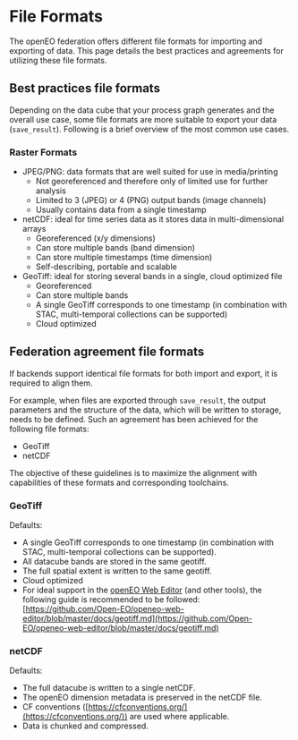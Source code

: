 # File Formats

The openEO federation offers different file formats for importing and exporting of data.
This page details the best practices and agreements for utilizing these file formats.

## Best practices file formats
Depending on the data cube that your process graph generates and the overall use case, some file formats are more suitable to export your data (`save_result`). 
Following is a brief overview of the most common use cases.

### Raster Formats

- JPEG/PNG: data formats that are well suited for use in media/printing
  - Not georeferenced and therefore only of limited use for further analysis
  - Limited to 3 (JPEG) or 4 (PNG) output bands (image channels)
  - Usually contains data from a single timestamp
- netCDF: ideal for time series data as it stores data in multi-dimensional arrays
  - Georeferenced (x/y dimensions)
  - Can store multiple bands (band dimension)
  - Can store multiple timestamps (time dimension)
  - Self-describing, portable and scalable
- GeoTiff: ideal for storing several bands in a single, cloud optimized file
  - Georeferenced
  - Can store multiple bands
  - A single GeoTiff corresponds to one timestamp (in combination with STAC, multi-temporal collections can be supported)
  - Cloud optimized

## Federation agreement file formats 
If backends support identical file formats for both import and export, it is required to align them.

For example, when files are exported through `save_result`, the output parameters and the structure of the data, which will be written to storage, needs to be defined.
Such an agreement has been achieved for the following file formats:

- GeoTiff
- netCDF

The objective of these guidelines is to maximize the alignment with capabilities of these formats and corresponding toolchains.

### GeoTiff
Defaults:

- A single GeoTiff corresponds to one timestamp (in combination with STAC, multi-temporal collections can be supported).
- All datacube bands are stored in the same geotiff.
- The full spatial extent is written to the same geotiff.
- Cloud optimized
- For ideal support in the [openEO Web Editor](../../../../Applications/WebEditor.qmd) (and other tools), the following guide is recommended to be followed: [https://github.com/Open-EO/openeo-web-editor/blob/master/docs/geotiff.md](https://github.com/Open-EO/openeo-web-editor/blob/master/docs/geotiff.md)

### netCDF
Defaults: 

- The full datacube is written to a single netCDF.
- The openEO dimension metadata is preserved in the netCDF file. 
- CF conventions ([https://cfconventions.org/](https://cfconventions.org/)) are used where applicable.
- Data is chunked and compressed.
